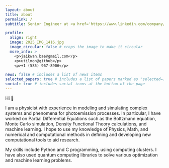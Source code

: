 ```yaml
---
layout: about
title: about
permalink: /
subtitle: Senior Engineer at <a href='https://www.linkedin.com/company/samsung-electronics'>Samsung Electronics</a>.

profile:
  align: right
  image: 2025_IMG_1416.jpg
  image_circular: false # crops the image to make it circular
  more_info: >
    <p>jaikwan.bae@gmail.com</p>
    <p>utilmon@github</p>
    <p>+1 (585) 967-8906</p>

news: false # includes a list of news items
selected_papers: true # includes a list of papers marked as "selected={true}"
social: true # includes social icons at the bottom of the page
---
```


Hi 👋

I am a physicist with experience in modeling and simulating complex systems and phenomena for photoemission processes. In particular, I have worked on Partial Differential Equations such as the Boltzmann equation, Monte Carlo simulation, Density Functional Theory calculations, and machine learning. I hope to use my knowledge of Physics, Math, and numerical and computational methods in defining and developing new computational tools to aid research.

My skills include Python and C programming, using computing clusters. I have also used quantum computing libraries to solve various optimization and machine learning problems.
